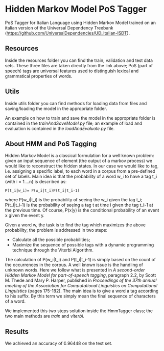 # Hidden Markov Model PoS Tagger
PoS Tagger for Italian Language using Hidden Markov Model trained on an italian version of the Universal Dependency Treebank
(https://github.com/UniversalDependencies/UD_Italian-ISDT).

## Resources

Inside the resources folder you can find the train, validation and test data sets. These three files are taken directly from
the link above; PoS (part of speech) tags are universal features used to distinguish lexical and grammatical properties of words.

## Utils

Inside utils folder you can find methods for loading data from files and saving/loading the model in the appropriate folder.

An example on how to train and save the model in the appropriate folder is contained in the *trainAndSaveModel.py* file; an example of
load and evaluation is contained in the *loadAndEvaluate.py* file.

## About HMM and PoS Tagging

Hidden Markov Model is a classical formulation for a well known problem: given an input sequence of element (the output of a markov process) we would like
to reconstruct the hidden states. In our case we would like to tag, i.e. assigning a specific label, to each word in a corpus from a pre-defined set of labels.
Main idea is that the probability of a word w_i to have a tag t_i (with i = 1....n) is described as:

```
P(t_i|w_i)= P(w_i|t_i)P(t_i|t_i-1)
```
where P(w_i|t_i) is the probability of seeing the w_i given the tag t_i; P(t_i|t_i-1) is the probability of seeing a tag t at time i given the tag t_i-1 at the previous time. Of course,
P(x|y) is the conditional probability of an event x given the event y.

Given a word w, the task is to find the tag which maximizes the above probability;
the problem is addressed in two steps: 
- Calculate all the possible probabilities;
- Maximize the sequence of possible tags with a dynamic programming technique through the Viterbi Algorithm.

The calculation of  P(w_i|t_i) and P(t_i|t_i-1) is simply based on the count of the occurrences in the corpus. A well known issue is the 
handling of unknown words. Here we follow what is presented in *A second-order Hidden Markov Model for part-of-speech tagging*, paragraph 2.2,
by Scott M. Thede and Mary P. Harper, published in *Proceedings of the 37th annual meeting of the Association for Computational Linguistics on Computational Linguistics*
(pages 175-182). The main idea is to give a word a tag according to his suffix. By this term we simply mean the final sequence of characters of a word.

We implemented this two steps solution inside the HmmTagger class; the two main methods are *train* and *viterbi*. 


## Results
We achieved an accuracy of 0.96448 on the test set. 
